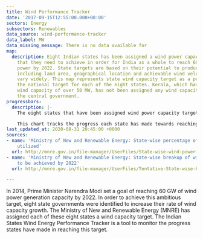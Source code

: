 ```yaml
---
title: Wind Performance Tracker
date: '2017-09-15T12:55:00.000+00:00'
sectors: Energy
subsectors: Renewables
data_source: wind-performance-tracker
data_label: MW
data_missing_message: There is no data available for
map:
  description: Eight Indian states has been assigned a wind power capacity target
    that they need to achieve in order for India as a whole to reach 60 GW of solar
    power by 2022. State targets are based on their potential to produce wind power,
    including land area, geographical location and achievable wind velocity, and thus
    vary widely. This map represents state wind capacity target as a percentage of
    the national target for each of the eight states. Kerala, which has an installed
    wind capacity of over 50 MW, has not been assigned any wind capacity target by
    the central government.
progressbars:
  description: |-
    The eight states that have been assigned wind power capacity targets are Andhra Pradesh, Gujarat, Karnataka, Madhya Pradesh, Maharashtra, Rajasthan, Tamil Nadu and Telangana.

    This chart tracks the progress each state has made towards reaching its own target for wind power capacity.
last_updated_at: 2020-08-31 20:45:00 +0000
sources:
- name: 'Ministry of New and Renewable Energy: State-wise percentage of wind potential
    utilized'
  url: http://mnre.gov.in/file-manager/UserFiles/State-wise-wind-power-potential-utilized.pdf
- name: 'Ministry of New and Renewable Energy: State-wise breakup of wind targets
    to be achieved by 2022'
  url: http://mnre.gov.in/file-manager/UserFiles/Tentative-State-wise-break-up-of-Renewable-Power-by-2022.pdf

---
```

In 2014, Prime Minister Narendra Modi set a goal of reaching 60 GW of wind power generation capacity by 2022. In order to achieve this ambitious target, eight state governments were identified to increase their rate of wind capacity growth. The Ministry of New and Renewable Energy (MNRE) has assigned each of these eight states a wind capacity target. The Indian States Wind Energy Performance Tracker is a tool to monitor the progress states have made in reaching this target.